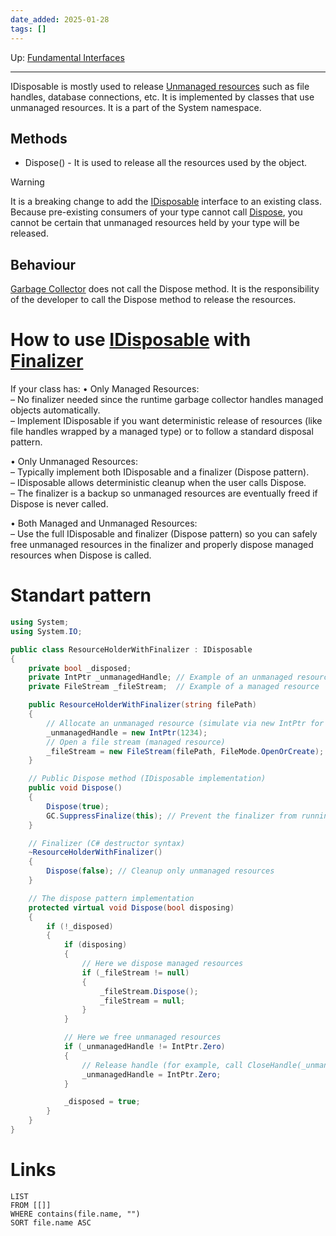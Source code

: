 ```yaml
---
date_added: 2025-01-28
tags: []
---
```

Up: [Fundamental Interfaces](Fundamental%20Interfaces.md)
___
 IDisposable is mostly used to release [Unmanaged resources](Unmanaged%20memory.md) such as file handles, database connections, etc. It is implemented by classes that use unmanaged resources. It is a part of the System namespace.

## Methods
- Dispose() - It is used to release all the resources used by the object.

>[!Warning]
> It is a breaking change to add the [IDisposable](https://learn.microsoft.com/en-us/dotnet/api/system.idisposable) interface to an existing class. Because pre-existing consumers of your type cannot call [Dispose](https://learn.microsoft.com/en-us/dotnet/api/system.idisposable.dispose), you cannot be certain that unmanaged resources held by your type will be released.
## Behaviour
 [Garbage Collector](Garbage%20Collector.md) does not call the Dispose method. It is the responsibility of the developer to call the Dispose method to release the resources.

# How to use [IDisposable](IDisposable.md) with [Finalizer](Finalizer.md)
If your class has:
• Only Managed Resources:  
– No finalizer needed since the runtime garbage collector handles managed objects automatically.  
– Implement IDisposable if you want deterministic release of resources (like file handles wrapped by a managed type) or to follow a standard disposal pattern.

• Only Unmanaged Resources:  
– Typically implement both IDisposable and a finalizer (Dispose pattern).  
– IDisposable allows deterministic cleanup when the user calls Dispose.  
– The finalizer is a backup so unmanaged resources are eventually freed if Dispose is never called.

• Both Managed and Unmanaged Resources:  
– Use the full IDisposable and finalizer (Dispose pattern) so you can safely free unmanaged resources in the finalizer and properly dispose managed resources when Dispose is called.

 

# Standart pattern

```cs
using System;
using System.IO;

public class ResourceHolderWithFinalizer : IDisposable
{
    private bool _disposed;
    private IntPtr _unmanagedHandle; // Example of an unmanaged resource handle
    private FileStream _fileStream;  // Example of a managed resource

    public ResourceHolderWithFinalizer(string filePath)
    {
        // Allocate an unmanaged resource (simulate via new IntPtr for demonstration)
        _unmanagedHandle = new IntPtr(1234); 
        // Open a file stream (managed resource)
        _fileStream = new FileStream(filePath, FileMode.OpenOrCreate);
    }

    // Public Dispose method (IDisposable implementation)
    public void Dispose()
    {
        Dispose(true);
        GC.SuppressFinalize(this); // Prevent the finalizer from running if already disposed
    }

    // Finalizer (C# destructor syntax)
    ~ResourceHolderWithFinalizer()
    {
        Dispose(false); // Cleanup only unmanaged resources
    }

    // The dispose pattern implementation
    protected virtual void Dispose(bool disposing)
    {
        if (!_disposed)
        {
            if (disposing)
            {
                // Here we dispose managed resources
                if (_fileStream != null)
                {
                    _fileStream.Dispose();
                    _fileStream = null;
                }
            }

            // Here we free unmanaged resources
            if (_unmanagedHandle != IntPtr.Zero)
            {
                // Release handle (for example, call CloseHandle(_unmanagedHandle) in Windows API)
                _unmanagedHandle = IntPtr.Zero;
            }

            _disposed = true;
        }
    }
}
```
# Links
```dataview
LIST
FROM [[]]
WHERE contains(file.name, "")
SORT file.name ASC
```
